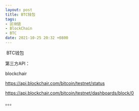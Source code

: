 ```yaml
---
layout: post
title: BTC钱包
tags: 
- 区块链
- BlockChain
- BTC
date: 2021-10-25 20:32 +0800
---
```






​	BTC钱包



第三方API：

blockchair

https://api.blockchair.com/bitcoin/testnet/status

https://api.blockchair.com/bitcoin/testnet/dashboards/block/0



。。。





